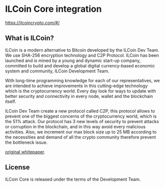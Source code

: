 ILCoin Core integration
=====================================



https://ilcoincrypto.com/#/

What is ILCoin?
----------------

ILCoin is a modern alternative to Bitcoin developed by the ILCoin Dev Team. We use SHA-256 encryption technology and C2P Protocol. ILCoin has been launched and is mined by a young and dynamic start-up company, committed to build and develop a global digital currency-based economic system and community, ILCoin Development Team.

With long-time programming knowledge for each of our representatives, we are intended to achieve improvements in this cutting-edge technology which is the cryptocurrency world. Every day look for ways to update with better security and connectivity in every node, wallet and the blockchain itself.

ILCoin Dev Team create a new protocol called C2P, this protocol allows to prevent one of the biggest concerns of the cryptocurrency world, which is the 51% attack.
Our protocol has 3 new levels of security to prevent attacks or corruption
in the blockchain, and in this way avoid every malicious activities. Also, we increment our max block size up to 25 MB according to the necessities and demand of all the crypto community therefore prevent the bottleneck issue.


[original whitepaper](https://ilcoincrypto.com/img/media/ILCOIN_WhitePaper_1010.pdf).

License
-------

ILCoin Core is released under the terms of the Development Team.
